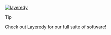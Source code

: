 [![layeredy](https://cdn.layeredy.com/uptimematrix/wordmark.png)](https://uptimematrix.com)

> [!TIP]
> Check out [Layeredy](https://github.com/layeredy) for our full suite of software!
